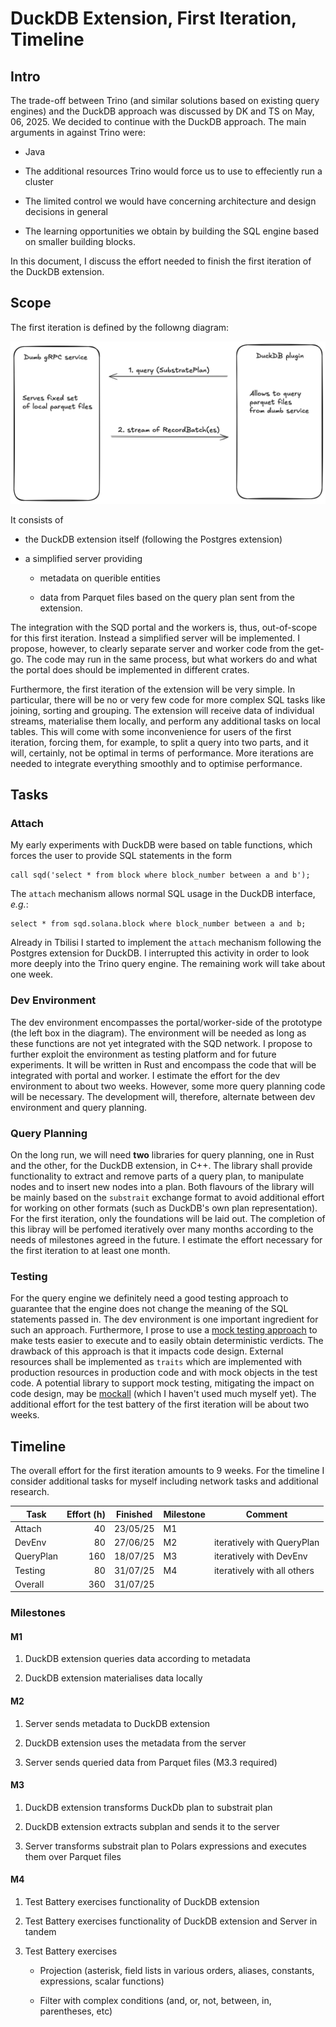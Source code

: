 # DuckDB Extension, First Iteration, Timeline

## Intro

The trade-off between Trino (and similar solutions based on existing query engines) and the DuckDB approach was discussed by DK and TS on May, 06, 2025.
We decided to continue with the DuckDB approach. The main arguments in against Trino were:

* Java

* The additional resources Trino would force us to use to effeciently run a cluster 

* The limited control we would have concerning architecture and design decisions in general

* The learning opportunities we obtain by building the SQL engine based on smaller building blocks.

In this document, I discuss the effort needed to finish the first iteration of the DuckDB extension.

## Scope

The first iteration is defined by the followng diagram:

![DuckDB Prototype Architecture](attachments/duckdb-prototype.png?raw=true)

It consists of

* the DuckDB extension itself (following the Postgres extension)

* a simplified server providing 

  * metadata on querible entities

  * data from Parquet files based on the query plan sent from the extension.

The integration with the SQD portal and the workers is, thus, out-of-scope for this first iteration.
Instead a simplified server will be implemented. I propose, however, to clearly separate server and worker code from the get-go.
The code may run in the same process, but what workers do and what the portal does should be implemented in different crates.

Furthermore, the first iteration of the extension will be very simple. In particular, there will be no or very few code for more complex SQL tasks like joining, sorting and grouping.
The extension will receive data of individual streams, materialise them locally, and perform any additional tasks on local tables.
This will come with some inconvenience for users of the first iteration, forcing them, for example, to split a query into two parts, and it will, certainly, not be optimal in terms of performance. More iterations are needed to integrate everything smoothly and to optimise performance.

## Tasks

### Attach

My early experiments with DuckDB were based on table functions, which forces the user to provide SQL statements in the form

```
call sqd('select * from block where block_number between a and b');
```

The `attach` mechanism allows normal SQL usage in the DuckDB interface, _e.g._:

```
select * from sqd.solana.block where block_number between a and b;
```

Already in Tbilisi I started to implement the `attach` mechanism following the Postgres extension for DuckDB.
I interrupted this activity in order to look more deeply into the Trino query engine.
The remaining work will take about one week.

### Dev Environment

The dev environment encompasses the portal/worker-side of the prototype (the left box in the diagram).
The environment will be needed as long as these functions are not yet integrated with the SQD network.
I propose to further exploit the environment as testing platform and for future experiments.
It will be written in Rust and encompass the code that will be integrated with portal and worker.
I estimate the effort for the dev environment to about two weeks. However, some more query planning code will be necessary.
The development will, therefore, alternate between dev environment and query planning.

### Query Planning

On the long run, we will need **two** libraries for query planning, one in Rust and the other, for the DuckDB extension, in C++.
The library shall provide functionality to extract and remove parts of a query plan, to manipulate nodes and to insert new nodes into a plan.
Both flavours of the library will be mainly based on the `substrait` exchange format to avoid additional effort for working on other formats (such as DuckDB's own plan representation).
For the first iteration, only the foundations will be laid out.
The completion of this libray will be perfomed iteratively over many months according to the needs of milestones agreed in the future.
I estimate the effort necessary for the first iteration to at least one month.

### Testing

For the query engine we definitely need a good testing approach to guarantee that the engine does not change the meaning of the SQL statements passed in.
The dev environment is one important ingredient for such an approach.
Furthermore, I prose to use a [mock testing approach](https://en.wikipedia.org/wiki/Mock_object) to make tests easier to execute and to easily obtain deterministic verdicts.
The drawback of this approach is that it impacts code design.
External resources shall be implemented as `traits` which are implemented with production resources in production code and with mock objects in the test code.
A potential library to support mock testing, mitigating the impact on code design, may be [mockall](https://docs.rs/mockall/latest/mockall/) (which I haven't used much myself yet).
The additional effort for the test battery of the first iteration will be about two weeks.

## Timeline

The overall effort for the first iteration amounts to 9 weeks. For the timeline I consider additional tasks for myself including network tasks and additional research.

| Task      | Effort (h) | Finished | Milestone | Comment                     |
|-----------|-----------:|----------|-----------| ----------------------------|
| Attach    |         40 | 23/05/25 | M1        |                             |
| DevEnv    |         80 | 27/06/25 | M2        | iteratively with QueryPlan  |
| QueryPlan |        160 | 18/07/25 | M3        | iteratively with DevEnv     |
| Testing   |         80 | 31/07/25 | M4        | iteratively with all others |
| Overall   |        360 | 31/07/25 |           |                             |

### Milestones

#### M1

1. DuckDB extension queries data according to metadata

2. DuckDB extension materialises data locally

#### M2

1. Server sends metadata to DuckDB extension

2. DuckDB extension uses the metadata from the server

3. Server sends queried data from Parquet files (M3.3 required)

#### M3

1. DuckDB extension transforms DuckDb plan to substrait plan

2. DuckDB extension extracts subplan and sends it to the server

3. Server transforms substrait plan to Polars expressions and executes them over Parquet files 

#### M4

1. Test Battery exercises functionality of DuckDB extension

2. Test Battery exercises functionality of DuckDB extension and Server in tandem

3. Test Battery exercises
   
   * Projection (asterisk, field lists in various orders, aliases, constants, expressions, scalar functions)

   * Filter with complex conditions (and, or, not, between, in, parentheses, etc)
